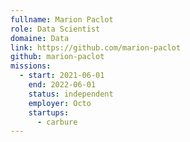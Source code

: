 ```yaml
---
fullname: Marion Paclot
role: Data Scientist
domaine: Data
link: https://github.com/marion-paclot
github: marion-paclot
missions:
  - start: 2021-06-01
    end: 2022-06-01
    status: independent
    employer: Octo
    startups:
      - carbure
---
```

